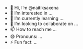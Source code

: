 - 👋 Hi, I’m @naitiksaxena
- 👀 I’m interested in ...
- 🌱 I’m currently learning ...
- 💞️ I’m looking to collaborate on ...
- 📫 How to reach me ...
- 😄 Pronouns: ...
- ⚡ Fun fact: ...

<!---
naitiksaxena/naitiksaxena is a ✨ special ✨ repository because its `README.md` (this file) appears on your GitHub profile.
You can click the Preview link to take a look at your changes.
--->

